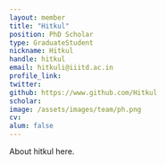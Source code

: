 ```yaml
---
layout: member
title: "Hitkul"
position: PhD Scholar
type: GraduateStudent
nickname: Hitkul
handle: hitkul
email: hitkuli@iiitd.ac.in
profile_link: 
twitter:
github: https://www.github.com/Hitkul
scholar: 
image: /assets/images/team/ph.png
cv: 
alum: false
---
```

About hitkul here.
